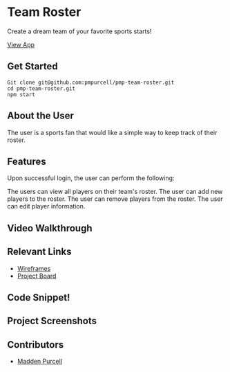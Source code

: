 # Team Roster
Create a dream team of your favorite sports starts!

[View App]()

## Get Started 
```
Git clone git@github.com:pmpurcell/pmp-team-roster.git
cd pmp-team-roster.git
npm start
````

## About the User
The user is a sports fan that would like a simple way to keep track of their roster.

## Features
Upon successful login, the user can perform the following:

The users can view all players on their team's roster.
The user can add new players to the roster.
The user can remove players from the roster.
The user can edit player information.

## Video Walkthrough



## Relevant Links <!-- Link to all the things that are required outside of the ones that have their own section -->
- [Wireframes](https://docs.google.com/presentation/d/1F3nCSuUetcMGcX83UZh-xwJjzs4WEOFqjqNxugtTSwQ/edit?usp=sharing)
- [Project Board](https://github.com/pmpurcell/pmp-team-roster/projects/1)

## Code Snippet!

## Project Screenshots

## Contributors
- [Madden Purcell](https://github.com/pmpurcell)
